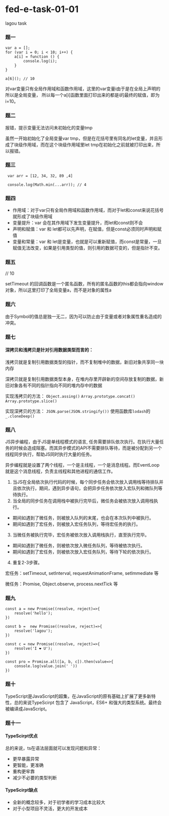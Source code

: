 # fed-e-task-01-01
lagou task

### 题一
```
var a = [];
for (var i = 0; i < 10; i++) {
    a[i] = function () {
        console.log(i);
    }
}

a[6](); // 10
```

对var变量只有全局作用域和函数作用域，这里的var变量i由于是在全局上声明的所以是全局变量， 所以每一个a[i]函数里面打印出来的都是i的最终的赋值，即为i=10。

### 题二

报错，提示变量无法访问未初始化的变量tmp

虽然一开始初始化了全局变量var tmp，但是在花括号里有同名的let变量，并且形成了块级作用域，而在这个块级作用域里let tmp在初始化之前就被打印出来，所以报错。

### 题三
```
 var arr = [12, 34, 32, 89 ,4]

 console.log(Math.min(...arr)); // 4
 ```

 ### 题四
 - 作用域：对于var只有全局作用域和函数作用域，而对于let和const来说花括号就形成了块级作用域
 - 变量提升：var 会在其作用域下发生变量提升，而let和const则不会
 - 声明和赋值：var 和 let都可以先声明，在赋值，但是const必须同时声明和赋值
 - 变量和常量：var 和 let是变量，也就是可以重新赋值，而const是常量，一旦赋值无法改变，如果是引用类型的值，则引用的数据可变的，但是指针不变。

 ### 题五
// 10

setTimeout 的回调函数是一个匿名函数，所有的匿名函数的this都会指向window对象，所以这里打印了全局变量a，而不是对象的属性a

### 题六
由于Symbol的值总是独一无二，因为可以防止由于变量或者对象属性重名造成的冲突。

### 题七

#### 深拷贝和浅拷贝是针对引用数据类型而言的：

浅拷贝就是复制引用数据类型的指针，而不复制堆中的数据，新旧对象共享同一块内存

深拷贝就是复制引用数据类型本身，在堆内存里开辟新的空间存放复制的数据，新旧对象各有不同的指针指向不同的堆内存中的数据

实现浅拷贝的方法：
`Object.assing()`
`Array.prototype.concat()`
`Array.prototype.slice()`

实现深拷贝的方法：
`JSON.parse(JSON.stringify())`
使用函数库`lodash`的`_.cloneDeep()`

### 题八

JS异步编程，由于JS是单线程模式的语言, 任务需要排队依次执行。在执行大量任务的时候会造成阻塞。而其异步模式的API不需要排队等待，而是被分配到另一个线程同步执行，帮助JS同时执行大量的任务。

异步编程就是设置了两个线程，一个是主线程，一个是消息线程。而EventLoop就是这个消息线程，负责主线程和其他进程的通信工作。

1. 当JS在全局依次执行代码的时候，每个同步任务会依次放入调用栈等待排队并且依次执行，期间，遇到异步语句，会把异步任务依次放入宏队列和微队列等待执行。
2. 当全局的同步任务在调用栈中被执行完毕后，微任务会被依次放入调用栈执行。
- 期间如遇到了微任务，则被放入队列的末尾，也会在本次队列中被执行。
- 期间如遇到了宏任务，则被放入宏任务队列，等待宏任务的执行。
3. 当微任务被执行完毕，宏任务被依次放入调用栈执行，直至执行完毕。
- 期间如遇到了微任务，则被依次放入微任务队列，等待被依次执行。
- 期间如遇到了宏任务，则被依次放入宏任务队列，等待下轮的依次执行。
4. 重复2-3步骤。

宏任务：setTimeout, setInterval, requestAnimationFrame, setImmediate 等

微任务：Promise, Object.observe, process.nextTick 等

### 题九
```
const a = new Promise((resolve, reject)=>{
    resolve('hello');
})

const b =  new Promise((resolve, reject)=>{
    resolve('lagou');
})

const c = new Promise((resolve, reject)=>{
    resolve('I ❤️ U');
})

const pro = Promise.all([a, b, c]).then(value=>{
    console.log(value.join(' '))
})
```

### 题十
TypeScript是JavaScript的超集，在JavaScript的原有基础上扩展了更多新特性，总的来说TypeScirpt 包含了 JavaScript，ES6+ 和强大的类型系统。最终会被编译成JavaScript。

### 题十一

#### TypeScirpt优点
总的来说，ts在语法层面就可以发现问题和异常：
- 更早暴露异常
- 更智能，更准确
- 重构更牢靠
- 减少不必要的类型判断

#### TypeScirpt缺点
- 全新的概念较多，对于初学者的学习成本比较大
- 对于小型项目不灵活，更大的开发成本